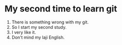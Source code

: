 # My second time to learn git
1. There is something wrong with my git.
2. So I start my second study.
3. I very like it.
4. Don't mind my laji English.